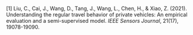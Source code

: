 [1] Liu, C., Cai, J., Wang, D., Tang, J., Wang, L., Chen, H., & Xiao, Z. (2021). Understanding the regular travel behavior of private vehicles: An empirical evaluation and a semi-supervised model. *IEEE Sensors Journal*, 21(17), 19078-19090.
